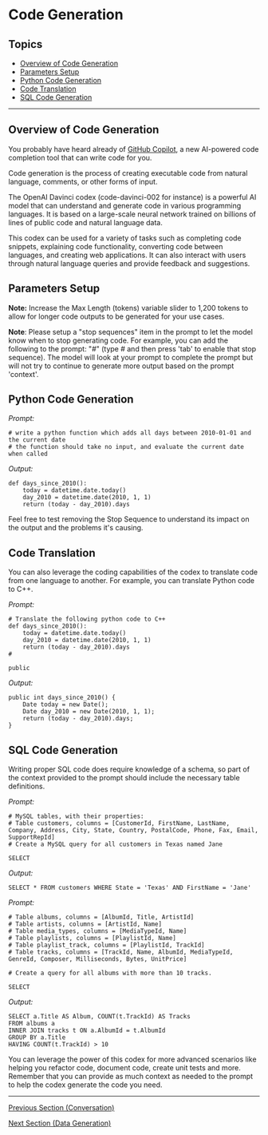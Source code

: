 # Code Generation

## Topics

- [Overview of Code Generation](#overview-of-code-generation)
- [Parameters Setup](#parameters-setup)
- [Python Code Generation](#python-code-generation)
- [Code Translation](#code-translation)
- [SQL Code Generation](#sql-code-generation)

---

## Overview of Code Generation

You probably have heard already of [GitHub Copilot](https://github.com/features/copilot), a new AI-powered code completion tool that can write code for you.

Code generation is the process of creating executable code from natural language, comments, or other forms of input.

The OpenAI Davinci codex (code-davinci-002 for instance) is a powerful AI model that can understand and generate code in various programming languages. It is based on a large-scale neural network trained on billions of lines of public code and natural language data.

This codex can be used for a variety of tasks such as completing code snippets, explaining code functionality, converting code between languages, and creating web applications. It can also interact with users through natural language queries and provide feedback and suggestions.

## Parameters Setup

**Note:** Increase the Max Length (tokens) variable slider to 1,200 tokens to allow for longer code outputs to be generated for your use cases.

**Note**: Please setup a "stop sequences" item in the prompt to let the model know when to stop generating code. For example, you can add the following to the prompt: "#" (type # and then press 'tab' to enable that stop sequence). The model will look at your prompt to complete the prompt but will not try to continue to generate more output based on the prompt 'context'.

## Python Code Generation

*Prompt:*
```
# write a python function which adds all days between 2010-01-01 and the current date
# the function should take no input, and evaluate the current date when called
```

*Output:*
```
def days_since_2010():
    today = datetime.date.today()
    day_2010 = datetime.date(2010, 1, 1)
    return (today - day_2010).days
```

Feel free to test removing the Stop Sequence to understand its impact on the output and the problems it's causing.

## Code Translation

You can also leverage the coding capabilities of the codex to translate code from one language to another. For example, you can translate Python code to C++.

*Prompt:*
```
# Translate the following python code to C++
def days_since_2010():
    today = datetime.date.today()
    day_2010 = datetime.date(2010, 1, 1)
    return (today - day_2010).days
#

public 
```

*Output:*
```
public int days_since_2010() {
    Date today = new Date();
    Date day_2010 = new Date(2010, 1, 1);
    return (today - day_2010).days;
}
```


## SQL Code Generation

Writing proper SQL code does require knowledge of a schema, so part of the context provided to the prompt should include the necessary table definitions.

*Prompt:*
```
# MySQL tables, with their properties:
# Table customers, columns = [CustomerId, FirstName, LastName, Company, Address, City, State, Country, PostalCode, Phone, Fax, Email, SupportRepId]
# Create a MySQL query for all customers in Texas named Jane

SELECT 
```

*Output:*
```
SELECT * FROM customers WHERE State = 'Texas' AND FirstName = 'Jane'
```

*Prompt:*
```
# Table albums, columns = [AlbumId, Title, ArtistId]
# Table artists, columns = [ArtistId, Name]
# Table media_types, columns = [MediaTypeId, Name]
# Table playlists, columns = [PlaylistId, Name]
# Table playlist_track, columns = [PlaylistId, TrackId]
# Table tracks, columns = [TrackId, Name, AlbumId, MediaTypeId, GenreId, Composer, Milliseconds, Bytes, UnitPrice]

# Create a query for all albums with more than 10 tracks.

SELECT 
```

*Output:*
```
SELECT a.Title AS Album, COUNT(t.TrackId) AS Tracks
FROM albums a
INNER JOIN tracks t ON a.AlbumId = t.AlbumId
GROUP BY a.Title
HAVING COUNT(t.TrackId) > 10
```

You can leverage the power of this codex for more advanced scenarios like helping you refactor code, document code, create unit tests and more. Remember that you can provide as much context as needed to the prompt to help the codex generate the code you need.

---

[Previous Section (Conversation)](./05_Conversation.md)

[Next Section (Data Generation)](./07_Data_Generation.md)
